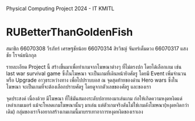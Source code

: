 Physical Computing Project 2024 - IT KMITL

# RUBetterThanGoldenFish

สมาชิก
  66070308 วีรภัทร์ เศรษฐชัยน้อย
  66070314 สิรวิชญ์ จันทร์เต็มดวง
  66070317 แสงชัย โรจน์ธนิกกุล

รายละเอียด
  Project นี้ สร้างขึ้นมาเพื่อทำเกมจากโฆษณาต่างๆ ที่ไม่ตรงปก โดยได้เลือกเกม เช่น
    last war survival game ซึ่งในโฆษณา จะเป็นเกมที่เดินหน้ายิงศัตรู โดยมี Event เพิ่มจำนวน หรือ Upgrade อาวุธระหว่างทาง เพื่อไปปราบบอส ณ จุดสุดท้ายของด่าน
    Hero wars ซึ่งในโฆษณา จะเป็นเกมที่จะต้องเลือกปราบศัตรู โดยดูจากตัวเลขของศัตรู และของเรา
    

จุดประสงค์
  เนื่องด้วย มีโฆษณา ที่ใช้มันสมองระดับปลาทองมาเล่นเกม ก่อให้เกิดความหงุดหงิดแด่เหล่าเกมเมอร์ แม้จะโหลดเกมโฆษณานั้นๆ มาเล่น แต่ตัวเกมจริงดันไม่ใช่เกมดังโฆษณา(หงุดหงิดกว่าเดิม) กลุ่มของเราจึงอยากสร้างเกมเกมนี้มาบรรเทาอาการหงุดหงิดของเราเอง
